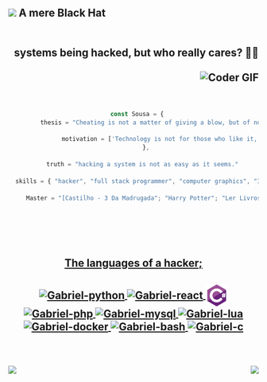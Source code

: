   ## <img src="https://raw.githubusercontent.com/alexnaiman/alexnaiman/master/resources/welcomeglitch.gif" width="50px" /> A mere Black Hat 
<div align="center">
 
  <h2 align="right">
 <abc>
   
  <br> systems being hacked, but who really cares? 👨‍💻 <br>
  <br>
    <img src="https://media.giphy.com/media/SWoSkN6DxTszqIKEqv/giphy.gif" alt="Coder GIF" width="350">
 </abc>
</h2>  
  
   <br>
 
```javascript
  const Sousa = {
         thesis = "Cheating is not a matter of giving a blow, but of not having character"
  
               motivation = ['Technology is not for those who like it, but for those who have a gift']
       },
     
     truth = "hacking a system is not as easy as it seems."
  
  skills = { "hacker", "full stack programmer", "computer graphics", "3D editor" ; }
  
     Master = "[Castilho - 3 Da Madrugada"; "Harry Potter"; "Ler Livros Tecnologicos";]

  
  
  ```
<div style="display: inline_block"><br>
  <a href="https://github.com/SousaOfcyber">
                  <h2> The languages ​​of a hacker; <h2>
   
  <img align="center" alt="Gabriel-python" height="45" width="45" src="https://cdn.jsdelivr.net/gh/devicons/devicon/icons/python/python-original.svg"/>
  <img align="center" alt="Gabriel-react" height="45" width="45" src="https://cdn.jsdelivr.net/gh/devicons/devicon/icons/react/react-original-wordmark.svg" />
  <img align="center" alt="Gabriel-Csharp" height="45" width="45" src="https://raw.githubusercontent.com/devicons/devicon/master/icons/csharp/csharp-original.svg">
  <img align="center" alt="Gabriel-php" height="45" width="45" src="https://cdn.jsdelivr.net/gh/devicons/devicon/icons/php/php-plain.svg" />
  <img align="center" alt="Gabriel-mysql" height="45" width="45" src="https://cdn.jsdelivr.net/gh/devicons/devicon/icons/mysql/mysql-plain.svg" />
  <img align="center" alt="Gabriel-lua" height="45" width="45" src="https://cdn.jsdelivr.net/gh/devicons/devicon/icons/lua/lua-original-wordmark.svg" />
  <img align="center" alt="Gabriel-docker" height="45" width="45" src="https://cdn.jsdelivr.net/gh/devicons/devicon/icons/docker/docker-original-wordmark.svg" />
  <img align="center" alt="Gabriel-bash" height="45" width="45" src="https://cdn.jsdelivr.net/gh/devicons/devicon/icons/bash/bash-plain.svg" />
  <img align="center" alt="Gabriel-c" height="45" width="45" src="https://cdn.jsdelivr.net/gh/devicons/devicon/icons/c/c-original.svg" />
 <br>
</div>
   
   <br/><br/>

   <p align="right">
<img align="left" src="https://github-readme-stats.vercel.app/api?username=SousaOfcyber&theme=tokyonight&show_icons=true" />

<img  float="right" src="https://github-readme-stats.vercel.app/api/top-langs/?username=SousaOfcyber&theme=tokyonight&show_icons=true" />

</p>
